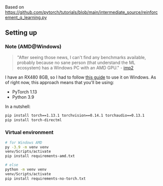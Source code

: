 Based on https://github.com/pytorch/tutorials/blob/main/intermediate_source/reinforcement_q_learning.py
## Setting up
### Note (AMD@Windows)
> "After seeing those news, I can't find any benchmarks available, probably because no sane person (that understand the ML ecosystem) has a Windows PC with an AMD GPU." - [imp2](https://www.reddit.com/r/Amd/comments/qe4847/comment/hi2c4qf/?utm_source=share&utm_medium=web3x)

I have an RX480 8GB, so I had to follow [this guide](https://learn.microsoft.com/en-us/windows/ai/directml/gpu-pytorch-windows) to use it on Windows. As of right now, this approach means that you'll be using:
- PyTorch 1.13
- Python 3.9

In a nutshell:
```bash
pip install torch==1.13.1 torchvision==0.14.1 torchaudio==0.13.1
pip install torch-directml
```

### Virtual environment
```bash
# for Windows AMD
py -3.9 -m venv venv
venv/Scripts/activate
pip install requirements-amd.txt

# else
python -m venv venv
venv/Scripts/activate
pip install requirements-no-torch.txt
```